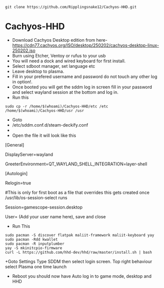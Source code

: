 ```
git clone https://github.com/Ripplingsnake12/Cachyos-HHD.git
```

# Cachyos-HHD
+ Download Cachyos Desktop edition from here-  https://cdn77.cachyos.org/ISO/desktop/250202/cachyos-desktop-linux-250202.iso
+ Burn using Etcher, Ventoy or rufus to your usb
+ You will need a dock and wired keyboard for first install.
+ Select sdboot manager, set language etc
+ Leave desktop to plasma.
+ Fill in your prefered username and password do not touch any other log in option!.
+ Once booted you will get the sddm log in screen fill in your password and select wayland session at the bottom and log in.
+ Run this
```
sudo cp -r /home/$(whoami)/Cachyos-HHD/etc /etc  /home/$(whoami)/Cachyos-HHD/usr /usr
```
+ Goto 
+ /etc/sddm.conf.d/steam-deckify.conf
+ 
+ Open the file it will look like this
  
[General]
    
DisplayServer=wayland

GreeterEnvironment=QT_WAYLAND_SHELL_INTEGRATION=layer-shell

[Autologin]

Relogin=true

#This is only for first boot as a file that overrides this gets created once /usr/lib/os-session-select runs

Session=gamescope-session.desktop

User= (Add your user name here), save and close

+ Run This
  
```
sudo pacman -S discover flatpak maliit-framework maliit-keyboard yay
sudo pacman -Rdd kwallet
sudo pacman -R inputplumber
yay -S mkinitcpio-firmware
curl -L https://github.com/hhd-dev/hhd/raw/master/install.sh | bash

```
+Goto Settings Type SDDM then select login screen. Top right behaviour select Plasma one time launch
+ Reboot you should now have Auto log in to game mode, desktop and HHD 





